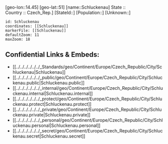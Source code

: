 ﻿---
location: [51,14.45] 
mapzoom: [7,12] 
mapmarker: city 
type: City
tags:
- geo/City


SpocWebEntityId: 34039
isDeleted: false
confidential: public

---
[geo-lon::14.45] 
[geo-lat::51] 
[name::Schluckenau] 
State ::  
Country :: Czech_Rep.] 
[StateId::] 
[Population::] 
[Unknown::] 


```leaflet
id: Schluckenau
coordinates: [[Schluckenau]] 
markerFile: [[Schluckenau]] 
defaultZoom: 11 
maxZoom: 18
```


## Confidential Links & Embeds: 
- [[../../../../../../_Standards/geo/Continent/Europe/Czech_Republic/City/Schluckenau|Schluckenau]] 
- [[../../../../../../_public/geo/Continent/Europe/Czech_Republic/City/Schluckenau.public|Schluckenau.public]] 
- [[../../../../../../_internal/geo/Continent/Europe/Czech_Republic/City/Schluckenau.internal|Schluckenau.internal]] 
- [[../../../../../../_protect/geo/Continent/Europe/Czech_Republic/City/Schluckenau.protect|Schluckenau.protect]] 
- [[../../../../../../_private/geo/Continent/Europe/Czech_Republic/City/Schluckenau.private|Schluckenau.private]] 
- [[../../../../../../_personal/geo/Continent/Europe/Czech_Republic/City/Schluckenau.personal|Schluckenau.personal]] 
- [[../../../../../../_secret/geo/Continent/Europe/Czech_Republic/City/Schluckenau.secret|Schluckenau.secret]] 
